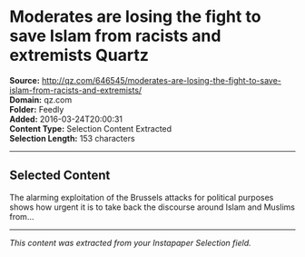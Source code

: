# Moderates are losing the fight to save Islam from racists and extremists Quartz

**Source:** http://qz.com/646545/moderates-are-losing-the-fight-to-save-islam-from-racists-and-extremists/  
**Domain:** qz.com  
**Folder:** Feedly  
**Added:** 2016-03-24T20:00:31  
**Content Type:** Selection Content Extracted  
**Selection Length:** 153 characters  


---

## Selected Content

The alarming exploitation of the Brussels attacks for political purposes shows how urgent it is to take back the discourse around Islam and Muslims from…

---

*This content was extracted from your Instapaper Selection field.*